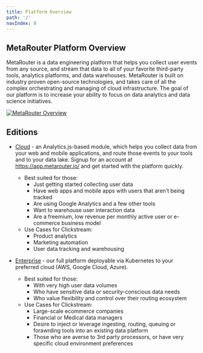 ```yaml
---
title: Platform Overview
path: '/'
navIndex: 0
---
```


## MetaRouter Platform Overview

MetaRouter is a data engineering platform that helps you collect user events from any source, and stream that data to all of your favorite third-party tools, analytics platforms, and data warehouses. MetaRouter is built on industry proven open-source technologies, and takes care of all the complex orchestrating and managing of cloud infrastructure. The goal of our platform is to increase your ability to focus on data analytics and data science initiatives.

[![MetaRouter Overview](/assets/img/platform_overview.png)](/assets/img/platform_overview.png)

## Editions

- [Cloud](/v2/editions/cloud/overview.html) - an Analytics.js-based module, which helps you collect data from your web and mobile applications, and route those events to your tools and to your data lake. Signup for an account at https://app.metarouter.io/ and get started with the platform quickly.

  - Best suited for those:
    - Just getting started collecting user data
    - Have web apps and mobile apps with users that aren’t being tracked
    - Are using Google Analytics and a few other tools
    - Want to warehouse user interaction data
    - Are a freemium, low revenue per monthly active user or e-commerce business model
  - Use Cases for Clickstream:
    - Product analytics
    - Marketing automation
    - User data tracking and warehousing

- [Enterprise](/v2/editions/enterprise/overview.html) - our full platform deployable via Kubernetes to your preferred cloud (AWS, Google Cloud, Azure).
  - Best suited for those:
    - With very high user data volumes
    - Who have sensitive data or security-conscious data needs
    - Who value flexibility and control over their routing ecosystem
  - Use Cases for Clickstream:
    - Large-scale ecommerce companies
    - Financial or Medical data managers
    - Desire to inject or leverage ingesting, routing, queuing or forawrding tools into an existing data platform
    - Those who are averse to 3rd party processors, or have very specific cloud environment preferences
